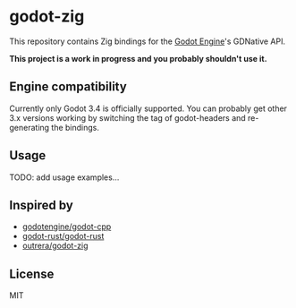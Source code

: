 # godot-zig

This repository contains Zig bindings for the [Godot Engine](https://github.com/godotengine/godot)'s GDNative API.

**This project is a work in progress and you probably shouldn't use it.**

## Engine compatibility

Currently only Godot 3.4 is officially supported. You can probably get other 3.x versions working by switching
the tag of godot-headers and re-generating the bindings.

## Usage

TODO: add usage examples...

## Inspired by

* [godotengine/godot-cpp](https://github.com/godotengine/godot-cpp)
* [godot-rust/godot-rust](https://github.com/godot-rust/godot-rust)
* [outrera/godot-zig](https://github.com/outrera/godot-zig)

## License

MIT
